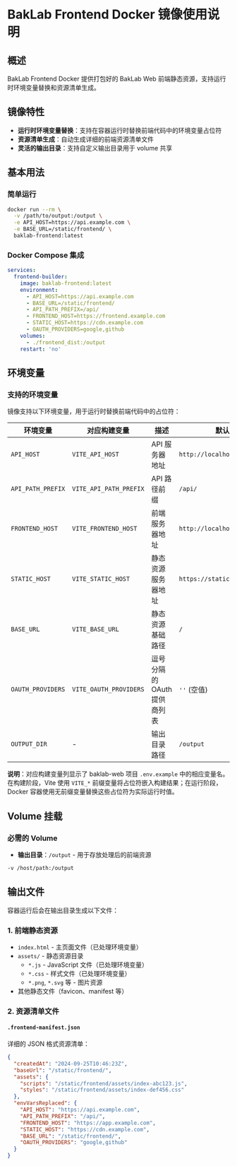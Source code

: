 # BakLab Frontend Docker 镜像使用说明

## 概述

BakLab Frontend Docker 提供打包好的 BakLab Web 前端静态资源，支持运行时环境变量替换和资源清单生成。

## 镜像特性

- **运行时环境变量替换**：支持在容器运行时替换前端代码中的环境变量占位符
- **资源清单生成**：自动生成详细的前端资源清单文件
- **灵活的输出目录**：支持自定义输出目录用于 volume 共享

## 基本用法

### 简单运行

```bash
docker run --rm \
  -v /path/to/output:/output \
  -e API_HOST=https://api.example.com \
  -e BASE_URL=/static/frontend/ \
  baklab-frontend:latest
```

### Docker Compose 集成

```yaml
services:
  frontend-builder:
    image: baklab-frontend:latest
    environment:
      - API_HOST=https://api.example.com
      - BASE_URL=/static/frontend/
      - API_PATH_PREFIX=/api/
      - FRONTEND_HOST=https://frontend.example.com
      - STATIC_HOST=https://cdn.example.com
      - OAUTH_PROVIDERS=google,github
    volumes:
      - ./frontend_dist:/output
    restart: 'no'
```

## 环境变量

### 支持的环境变量

镜像支持以下环境变量，用于运行时替换前端代码中的占位符：

| 环境变量          | 对应构建变量           | 描述                      | 默认值                       | 示例                      |
| ----------------- | ---------------------- | ------------------------- | ---------------------------- | ------------------------- |
| `API_HOST`        | `VITE_API_HOST`        | API 服务器地址            | `http://localhost:3000`      | `https://api.example.com` |
| `API_PATH_PREFIX` | `VITE_API_PATH_PREFIX` | API 路径前缀              | `/api/`                      | `/v1/api/`                |
| `FRONTEND_HOST`   | `VITE_FRONTEND_HOST`   | 前端服务器地址            | `http://localhost:5173`      | `https://app.example.com` |
| `STATIC_HOST`     | `VITE_STATIC_HOST`     | 静态资源服务器地址        | `https://static.example.com` | `https://cdn.example.com` |
| `BASE_URL`        | `VITE_BASE_URL`        | 静态资源基础路径          | `/`                          | `/static/frontend/`       |
| `OAUTH_PROVIDERS` | `VITE_OAUTH_PROVIDERS` | 逗号分隔的OAuth提供商列表 | `''` (空值)                  | `google,github`           |
| `OUTPUT_DIR`      | -                      | 输出目录路径              | `/output`                    | `/custom/output/path`     |

**说明**：对应构建变量列显示了 baklab-web 项目 `.env.example` 中的相应变量名。在构建阶段，Vite 使用 `VITE_*` 前缀变量将占位符嵌入构建结果；在运行阶段，Docker 容器使用无前缀变量替换这些占位符为实际运行时值。

## Volume 挂载

### 必需的 Volume

- **输出目录**：`/output` - 用于存放处理后的前端资源

```bash
-v /host/path:/output
```

## 输出文件

容器运行后会在输出目录生成以下文件：

### 1. 前端静态资源

- `index.html` - 主页面文件（已处理环境变量）
- `assets/` - 静态资源目录
  - `*.js` - JavaScript 文件（已处理环境变量）
  - `*.css` - 样式文件（已处理环境变量）
  - `*.png`, `*.svg` 等 - 图片资源
- 其他静态文件（favicon、manifest 等）

### 2. 资源清单文件

#### `.frontend-manifest.json`

详细的 JSON 格式资源清单：

```json
{
  "createdAt": "2024-09-25T10:46:23Z",
  "baseUrl": "/static/frontend/",
  "assets": {
    "scripts": "/static/frontend/assets/index-abc123.js",
    "styles": "/static/frontend/assets/index-def456.css"
  },
  "envVarsReplaced": {
    "API_HOST": "https://api.example.com",
    "API_PATH_PREFIX": "/api/",
    "FRONTEND_HOST": "https://app.example.com",
    "STATIC_HOST": "https://cdn.example.com",
    "BASE_URL": "/static/frontend/",
    "OAUTH_PROVIDERS": "google,github"
  }
}
```
